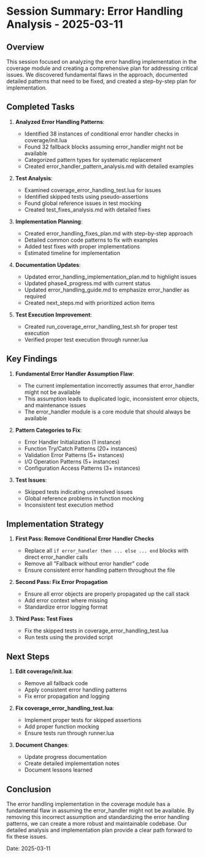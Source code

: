 # Session Summary: Error Handling Analysis - 2025-03-11

## Overview

This session focused on analyzing the error handling implementation in the coverage module and creating a comprehensive plan for addressing critical issues. We discovered fundamental flaws in the approach, documented detailed patterns that need to be fixed, and created a step-by-step plan for implementation.

## Completed Tasks

1. **Analyzed Error Handling Patterns**:
   - Identified 38 instances of conditional error handler checks in coverage/init.lua
   - Found 32 fallback blocks assuming error_handler might not be available
   - Categorized pattern types for systematic replacement
   - Created error_handler_pattern_analysis.md with detailed examples

2. **Test Analysis**:
   - Examined coverage_error_handling_test.lua for issues
   - Identified skipped tests using pseudo-assertions
   - Found global reference issues in test mocking
   - Created test_fixes_analysis.md with detailed fixes

3. **Implementation Planning**:
   - Created error_handling_fixes_plan.md with step-by-step approach
   - Detailed common code patterns to fix with examples
   - Added test fixes with proper implementations
   - Estimated timeline for implementation

4. **Documentation Updates**:
   - Updated error_handling_implementation_plan.md to highlight issues
   - Updated phase4_progress.md with current status
   - Updated error_handling_guide.md to emphasize error_handler as required
   - Created next_steps.md with prioritized action items

5. **Test Execution Improvement**:
   - Created run_coverage_error_handling_test.sh for proper test execution
   - Verified proper test execution through runner.lua

## Key Findings

1. **Fundamental Error Handler Assumption Flaw**:
   - The current implementation incorrectly assumes that error_handler might not be available
   - This assumption leads to duplicated logic, inconsistent error objects, and maintenance issues
   - The error_handler module is a core module that should always be available

2. **Pattern Categories to Fix**:
   - Error Handler Initialization (1 instance)
   - Function Try/Catch Patterns (20+ instances)
   - Validation Error Patterns (5+ instances)
   - I/O Operation Patterns (5+ instances)
   - Configuration Access Patterns (3+ instances)

3. **Test Issues**:
   - Skipped tests indicating unresolved issues
   - Global reference problems in function mocking
   - Inconsistent test execution method

## Implementation Strategy

1. **First Pass: Remove Conditional Error Handler Checks**
   - Replace all `if error_handler then ... else ... end` blocks with direct error_handler calls
   - Remove all "Fallback without error handler" code
   - Ensure consistent error handling pattern throughout the file

2. **Second Pass: Fix Error Propagation**
   - Ensure all error objects are properly propagated up the call stack
   - Add error context where missing
   - Standardize error logging format

3. **Third Pass: Test Fixes**
   - Fix the skipped tests in coverage_error_handling_test.lua
   - Run tests using the provided script

## Next Steps

1. **Edit coverage/init.lua**:
   - Remove all fallback code
   - Apply consistent error handling patterns
   - Fix error propagation and logging

2. **Fix coverage_error_handling_test.lua**:
   - Implement proper tests for skipped assertions
   - Add proper function mocking
   - Ensure tests run through runner.lua

3. **Document Changes**:
   - Update progress documentation
   - Create detailed implementation notes
   - Document lessons learned

## Conclusion

The error handling implementation in the coverage module has a fundamental flaw in assuming the error_handler might not be available. By removing this incorrect assumption and standardizing the error handling patterns, we can create a more robust and maintainable codebase. Our detailed analysis and implementation plan provide a clear path forward to fix these issues.

Date: 2025-03-11